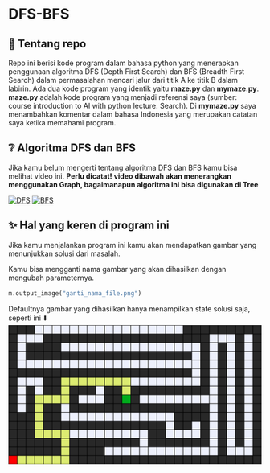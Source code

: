 # DFS-BFS

## :triangular_flag_on_post: Tentang repo
Repo ini berisi kode program dalam bahasa python yang menerapkan penggunaan algoritma DFS (Depth First Search) dan BFS (Breadth First Search) dalam permasalahan mencari jalur dari titik A ke titik B dalam labirin. Ada dua kode program yang identik yaitu **maze.py** dan **mymaze.py**. **maze.py** adalah kode program yang menjadi referensi saya (sumber: course introduction to AI with python lecture: Search). Di **mymaze.py** saya menambahkan komentar dalam bahasa Indonesia yang merupakan catatan saya ketika memahami program.

## :grey_question: Algoritma DFS dan BFS
Jika kamu belum mengerti tentang algoritma DFS dan BFS kamu bisa melihat video ini. **Perlu dicatat! video dibawah akan menerangkan menggunakan Graph, bagaimanapun algoritma ini bisa digunakan di Tree**

[![DFS](http://i3.ytimg.com/vi/Y40bRyPQQr0/hqdefault.jpg)](https://www.youtube.com/watch?v=Y40bRyPQQr0)
[![BFS](http://i3.ytimg.com/vi/0u78hx-66Xk/hqdefault.jpg)](https://www.youtube.com/watch?v=0u78hx-66Xk&t=65s)

## :sparkles: Hal yang keren di program ini
Jika kamu menjalankan program ini kamu akan mendapatkan gambar yang menunjukkan solusi dari masalah.

Kamu bisa mengganti nama gambar yang akan dihasilkan dengan mengubah parameternya.
```python
m.output_image("ganti_nama_file.png")
```

Defaultnya gambar yang dihasilkan hanya menampilkan state solusi saja, seperti ini :arrow_down:
![gambar default](https://github.com/nardiyansah/DFS-BFS/blob/master/maze.png)
